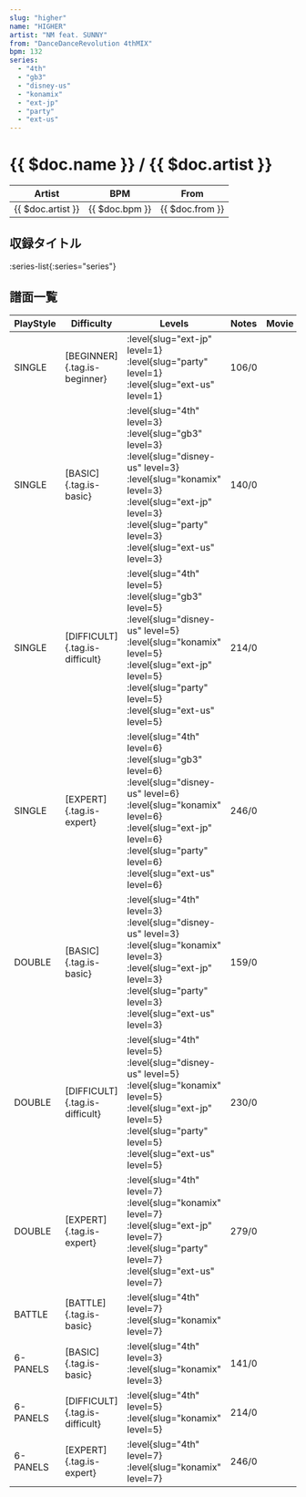 ```yaml
---
slug: "higher"
name: "HIGHER"
artist: "NM feat. SUNNY"
from: "DanceDanceRevolution 4thMIX"
bpm: 132
series:
  - "4th"
  - "gb3"
  - "disney-us"
  - "konamix"
  - "ext-jp"
  - "party"
  - "ext-us"
---
```


# {{ $doc.name }} / {{ $doc.artist }}

|Artist|BPM|From|
|------|---|----|
|{{ $doc.artist }}|{{ $doc.bpm }}|{{ $doc.from }}|

## 収録タイトル

:series-list{:series="series"}

## 譜面一覧

|PlayStyle|Difficulty|Levels|Notes|Movie|
|---------|----------|------|-----|-----|
|SINGLE|[BEGINNER]{.tag.is-beginner}|:level{slug="ext-jp" level=1} :level{slug="party" level=1} :level{slug="ext-us" level=1}|106/0||
|SINGLE|[BASIC]{.tag.is-basic}|:level{slug="4th" level=3} :level{slug="gb3" level=3} :level{slug="disney-us" level=3} :level{slug="konamix" level=3} :level{slug="ext-jp" level=3} :level{slug="party" level=3} :level{slug="ext-us" level=3}|140/0||
|SINGLE|[DIFFICULT]{.tag.is-difficult}|:level{slug="4th" level=5} :level{slug="gb3" level=5} :level{slug="disney-us" level=5} :level{slug="konamix" level=5} :level{slug="ext-jp" level=5} :level{slug="party" level=5} :level{slug="ext-us" level=5}|214/0||
|SINGLE|[EXPERT]{.tag.is-expert}|:level{slug="4th" level=6} :level{slug="gb3" level=6} :level{slug="disney-us" level=6} :level{slug="konamix" level=6} :level{slug="ext-jp" level=6} :level{slug="party" level=6} :level{slug="ext-us" level=6}|246/0||
|DOUBLE|[BASIC]{.tag.is-basic}|:level{slug="4th" level=3} :level{slug="disney-us" level=3} :level{slug="konamix" level=3} :level{slug="ext-jp" level=3} :level{slug="party" level=3} :level{slug="ext-us" level=3}|159/0||
|DOUBLE|[DIFFICULT]{.tag.is-difficult}|:level{slug="4th" level=5} :level{slug="disney-us" level=5} :level{slug="konamix" level=5} :level{slug="ext-jp" level=5} :level{slug="party" level=5} :level{slug="ext-us" level=5}|230/0||
|DOUBLE|[EXPERT]{.tag.is-expert}|:level{slug="4th" level=7} :level{slug="konamix" level=7} :level{slug="ext-jp" level=7} :level{slug="party" level=7} :level{slug="ext-us" level=7}|279/0||
|BATTLE|[BATTLE]{.tag.is-basic}|:level{slug="4th" level=7} :level{slug="konamix" level=7}|||
|6-PANELS|[BASIC]{.tag.is-basic}|:level{slug="4th" level=3} :level{slug="konamix" level=3}|141/0||
|6-PANELS|[DIFFICULT]{.tag.is-difficult}|:level{slug="4th" level=5} :level{slug="konamix" level=5}|214/0||
|6-PANELS|[EXPERT]{.tag.is-expert}|:level{slug="4th" level=7} :level{slug="konamix" level=7}|246/0||
